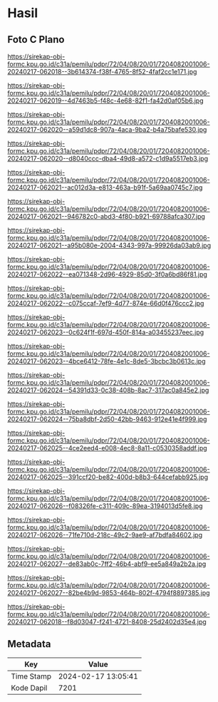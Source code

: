 # Hasil

## Foto C Plano

https://sirekap-obj-formc.kpu.go.id/c31a/pemilu/pdpr/72/04/08/20/01/7204082001006-20240217-062018--3b614374-f38f-4765-8f52-4faf2cc1e171.jpg

https://sirekap-obj-formc.kpu.go.id/c31a/pemilu/pdpr/72/04/08/20/01/7204082001006-20240217-062019--4d7463b5-f48c-4e68-82f1-fa42d0af05b6.jpg

https://sirekap-obj-formc.kpu.go.id/c31a/pemilu/pdpr/72/04/08/20/01/7204082001006-20240217-062020--a59d1dc8-907a-4aca-9ba2-b4a75bafe530.jpg

https://sirekap-obj-formc.kpu.go.id/c31a/pemilu/pdpr/72/04/08/20/01/7204082001006-20240217-062020--d8040ccc-dba4-49d8-a572-c1d9a5517eb3.jpg

https://sirekap-obj-formc.kpu.go.id/c31a/pemilu/pdpr/72/04/08/20/01/7204082001006-20240217-062021--ac012d3a-e813-463a-b91f-5a69aa0745c7.jpg

https://sirekap-obj-formc.kpu.go.id/c31a/pemilu/pdpr/72/04/08/20/01/7204082001006-20240217-062021--946782c0-abd3-4f80-b921-69788afca307.jpg

https://sirekap-obj-formc.kpu.go.id/c31a/pemilu/pdpr/72/04/08/20/01/7204082001006-20240217-062021--a95b080e-2004-4343-997a-99926da03ab9.jpg

https://sirekap-obj-formc.kpu.go.id/c31a/pemilu/pdpr/72/04/08/20/01/7204082001006-20240217-062022--ea071348-2d96-4929-85d0-3f0a6bd86f81.jpg

https://sirekap-obj-formc.kpu.go.id/c31a/pemilu/pdpr/72/04/08/20/01/7204082001006-20240217-062022--c075ccaf-7ef9-4d77-874e-66d0f476ccc2.jpg

https://sirekap-obj-formc.kpu.go.id/c31a/pemilu/pdpr/72/04/08/20/01/7204082001006-20240217-062023--0c624f1f-697d-450f-814a-a03455237eec.jpg

https://sirekap-obj-formc.kpu.go.id/c31a/pemilu/pdpr/72/04/08/20/01/7204082001006-20240217-062023--4bce6412-78fe-4e1c-8de5-3bcbc3b0613c.jpg

https://sirekap-obj-formc.kpu.go.id/c31a/pemilu/pdpr/72/04/08/20/01/7204082001006-20240217-062024--54391d33-0c38-408b-8ac7-317ac0a845e2.jpg

https://sirekap-obj-formc.kpu.go.id/c31a/pemilu/pdpr/72/04/08/20/01/7204082001006-20240217-062024--75ba8dbf-2d50-42bb-9463-912e41e4f999.jpg

https://sirekap-obj-formc.kpu.go.id/c31a/pemilu/pdpr/72/04/08/20/01/7204082001006-20240217-062025--4ce2eed4-e008-4ec8-8a11-c0530358addf.jpg

https://sirekap-obj-formc.kpu.go.id/c31a/pemilu/pdpr/72/04/08/20/01/7204082001006-20240217-062025--391ccf20-be82-400d-b8b3-644cefabb925.jpg

https://sirekap-obj-formc.kpu.go.id/c31a/pemilu/pdpr/72/04/08/20/01/7204082001006-20240217-062026--f08326fe-c311-409c-89ea-3194013d5fe8.jpg

https://sirekap-obj-formc.kpu.go.id/c31a/pemilu/pdpr/72/04/08/20/01/7204082001006-20240217-062026--71fe710d-218c-49c2-9ae9-af7bdfa84602.jpg

https://sirekap-obj-formc.kpu.go.id/c31a/pemilu/pdpr/72/04/08/20/01/7204082001006-20240217-062027--de83ab0c-7ff2-46b4-abf9-ee5a849a2b2a.jpg

https://sirekap-obj-formc.kpu.go.id/c31a/pemilu/pdpr/72/04/08/20/01/7204082001006-20240217-062027--82be4b9d-9853-464b-802f-4794f8897385.jpg

https://sirekap-obj-formc.kpu.go.id/c31a/pemilu/pdpr/72/04/08/20/01/7204082001006-20240217-062018--f8d03047-f241-4721-8408-25d2402d35e4.jpg


## Metadata

| Key        | Value               |
| ---------- | ------------------- |
| Time Stamp | 2024-02-17 13:05:41 |
| Kode Dapil | 7201                |



